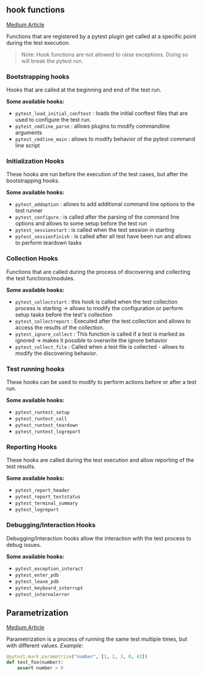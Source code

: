 
## hook functions
[Medium Article](https://paragkamble.medium.com/understanding-hooks-in-pytest-892e91edbdb7)

Functions that are registered by a pytest plugin get called at a specific point during the test execution.

> Note: Hook functions are not allowed to raise exceptions. Doing so will break the pytest run.

### Bootstrapping hooks
Hooks that are called at the beginning and end of the test run.

**Some available hooks:**
- `pytest_load_initial_conftest` : loads the initial conftest files that are used to configure the test run.
- `pytest_cmdline_parse` : allows plugins to modify commandline arguments
- `pytest_cmdline_main` : allows to modify behavior of the pytest command line script


### Initialization Hooks
These hooks are run before the execution of the test cases, but after the bootstrapping hooks.

**Some available hooks:**
- `pytest_addoption` : allows to add additional command line options to the test runner
- `pytest_configure` : is called after the parsing of the command line options and allows to some setup before the test run
- `pytest_sessionstart` : is called when the test session in starting
- `pytest_sessionfinish` : is called after all test have been run and allows to perform teardown tasks

### Collection Hooks
Functions that are called during the process of discovering and collecting the test functions/modules.

**Some available hooks:**
- `pytest_collectstart` : this hook is called when the test collection process is starting -> allows to modify the configuration or perform setup tasks before the test's collection
- `pytest_collectreport` : Executed after the test collection and allows to access the results of the collection.
- `pytest_ignore_collect` : This function is called if a test is marked as ignored -> makes it possible to overwrite the ignore behavior
- `pytest_collect_file` : Called when a test file is collected - allows to modify the discovering behavior.

### Test running hooks
These hooks can be used to modify to perform actions before or after a test run.

**Some available hooks:**
- `pytest_runtest_setup`
- `pytest_runtest_call`
- `pytest_runtest_teardown`
- `pytest_runtest_logreport`

### Reporting Hooks
These hooks are called during the test execution and allow reporting of the test results.

**Some available hooks:**
- `pytest_report_header`
- `pytest_report_teststatus`
- `pytest_terminal_summary`
- `pytest_logreport`

### Debugging/Interaction Hooks
Debugging/Interaction hooks allow the interaction with the test process to debug issues.

**Some available hooks:**
- `pytest_exception_interact`
- `pytest_enter_pdb`
- `pytest_leave_pdb`
- `pytest_keyboard_interrupt`
- `pytest_internalerror`


## Parametrization
[Medium Article](https://medium.com/opsops/deepdive-into-pytest-parametrization-cb21665c05b9)

Parametrization is a process of running the same test multiple times, but with different values.
*Example:*
```Python
@pytest.mark.parametrize("number", [1, 2, 3, 0, 42])  
def test_foo(number):  
    assert number > 0
```


